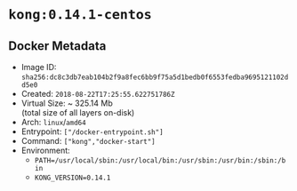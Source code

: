 # `kong:0.14.1-centos`

## Docker Metadata

- Image ID: `sha256:dc8c3db7eab104b2f9a8fec6bb9f75a5d1bedb0f6553fedba9695121102dd5e0`
- Created: `2018-08-22T17:25:55.622751786Z`
- Virtual Size: ~ 325.14 Mb  
  (total size of all layers on-disk)
- Arch: `linux`/`amd64`
- Entrypoint: `["/docker-entrypoint.sh"]`
- Command: `["kong","docker-start"]`
- Environment:
  - `PATH=/usr/local/sbin:/usr/local/bin:/usr/sbin:/usr/bin:/sbin:/bin`
  - `KONG_VERSION=0.14.1`

